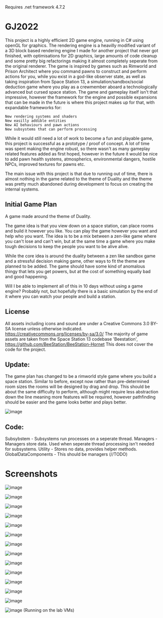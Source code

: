 Requires .net framework 4.7.2

# GJ2022

This project is a highly efficient 2D game engine, running in C# using openGL for graphics. The rendering engine is a heavilly modified variant of a 3D block based rendering engine I made for another project that never got finished, with optimisations for 2D graphics, large amounts of code cleanup and some pretty big refactorings making it almost completely seperate from the original renderer. The game is inspired by games such as Rimworld and Prison Architect where you command pawns to construct and perform actions for you, while you exist in a god-like observer state, as well as taking inspiration from Space Station 13, a simulation/sandbox/social deduction game where you play as a crewmember aboard a technologically advanced but cursed space station. The game and gameplay itself isn't that impressive, however the framework for the engine and possible expansions that can be made in the future is where this project makes up for that, with expandable frameworks for:

    New rendering systems and shaders
    New easilly addible entities
    New AI behaviours and pawn actions
    New subsystems that can perform processing

While it would still need a lot of work to become a fun and playable game, this project is successful as a prototype / proof of concept.
A lot of time was spent making the engine robust, so there wasn't as many gameplay related features added as first hoped, however in the future it would be nice to add pawn health systems, atmospherics, environmental dangers, hostile NPCs, improved textures for pawns etc.

The main issue with this project is that due to running out of time, there is almost nothing in the game related to the theme of Duality and the theme was pretty much abandoned during development to focus on creating the internal systems.

## Initial Game Plan

A game made around the theme of Duality.

The game idea is that you view down on a space station, can place rooms and build it however you like. You can play the game however you want and help who you want.
The idea is to be a mix between a zen-like game where you can't lose and can't win, but at the same time a game where you make tough decisions to keep the people you want to be alive alive.

While the core idea is around the duality between a zen like sandbox game and a stressful decision making game, other ways to fit the theme are planned to be added.
The game should have some kind of anomalous thingy that lets you get powers, but at the cost of something equally bad and good happening.

Will I be able to implement all of this in 10 days without using a game engine? Probably not, but hopefully there is a basic simulation by the end of it where you can watch your people and build a station.

## License

All assets including icons and sound are under a Creative Commons 3.0 BY-SA license unless otherwise indicated. https://creativecommons.org/licenses/by-sa/3.0/
The majority of game assets are taken from the Space Station 13 codebase 'Beestation', https://github.com/BeeStation/BeeStation-Hornet
This does not cover the code for the project.

## Update:

The game plan has changed to be a rimworld style game where you build a space station. Similar to before, except now rather than pre-determined room sizes the rooms will be designed by drag and drop.
This should be about the same difficulty to perform, although might require less abstraction down the line meaning more features will be required, however pathfinding should be easier and the game looks better and plays better.

![image](https://user-images.githubusercontent.com/26465327/150687457-2d106f7a-9949-4485-8a70-315d7c270c65.png)

## Code:

Subsybstem - Subsystems run processes on a seperate thread.
Managers - Managers store data. Used when seperate thread processing isn't needed for subsystems.
Utility - Stores no data, provides helper methods.
GlobalDataComponents - This should be managers (//TODO)

# Screenshots
![image](https://user-images.githubusercontent.com/26465327/151701715-516d425d-f59d-49a2-b50a-c8c2a40ef45d.png)

![image](https://user-images.githubusercontent.com/26465327/151701696-71b36c87-d0fb-4bd1-ba8b-9de9a3de0168.png)

![image](https://user-images.githubusercontent.com/26465327/151696771-f4655219-0f6a-4b92-8677-767716b5b850.png)

![image](https://user-images.githubusercontent.com/26465327/151695011-6920e1b4-ea3a-47a0-95a8-898adf6c96e8.png)

![image](https://user-images.githubusercontent.com/26465327/151676063-88193305-e95f-4929-be42-14213ef7437d.png)

![image](https://user-images.githubusercontent.com/26465327/151675978-3c7d3439-bb42-4433-b7ea-cff446f360a7.png)

![image](https://user-images.githubusercontent.com/26465327/151675950-59bea494-db30-4dfe-9ab6-21c084e22e89.png)

![image](https://user-images.githubusercontent.com/26465327/151660809-42c4ef5e-74f9-451c-80ab-d45a63042c6b.png)

![image](https://user-images.githubusercontent.com/26465327/151601612-20988587-1d69-44ee-a557-d7ab98be9829.png)

![image](https://user-images.githubusercontent.com/26465327/151583013-fe18a87a-3d6e-481f-82c9-44461e6304a9.png)

![image](https://user-images.githubusercontent.com/26465327/150699998-b8a64d51-fbb2-422a-8849-2b1fd1a79870.png)

![image](https://user-images.githubusercontent.com/26465327/150700011-4fad9372-22ab-463f-bdd6-0a97cbe6ec23.png)

![image](https://user-images.githubusercontent.com/26465327/150700037-9a8343f0-7fa6-490f-847a-3ba4f01f1f14.png)

![image](https://user-images.githubusercontent.com/26465327/150989860-b57af124-09da-44e2-9b07-b696c05d7854.png)
(Running on the lab VMs)
